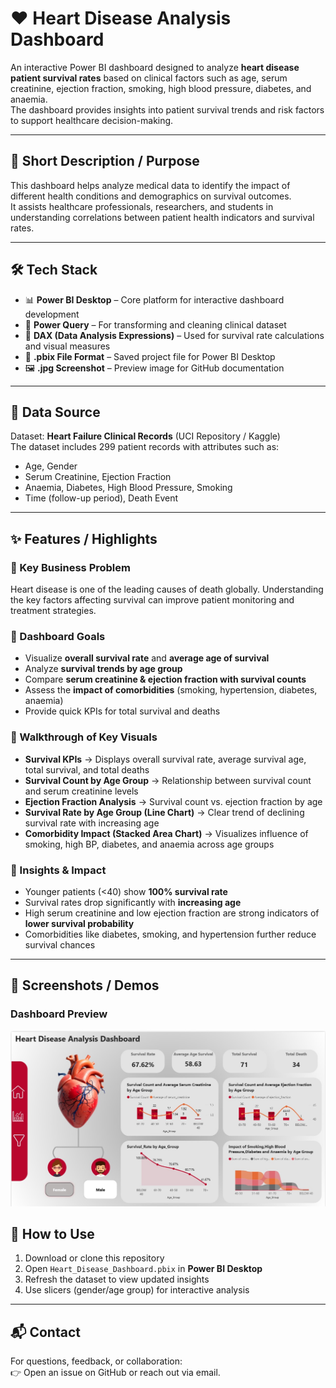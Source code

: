 # ❤️ Heart Disease Analysis Dashboard

An interactive Power BI dashboard designed to analyze **heart disease patient survival rates** based on clinical factors such as age, serum creatinine, ejection fraction, smoking, high blood pressure, diabetes, and anaemia.  
The dashboard provides insights into patient survival trends and risk factors to support healthcare decision-making.

---

## 📌 Short Description / Purpose
This dashboard helps analyze medical data to identify the impact of different health conditions and demographics on survival outcomes.  
It assists healthcare professionals, researchers, and students in understanding correlations between patient health indicators and survival rates.

---

## 🛠️ Tech Stack
- 📊 **Power BI Desktop** – Core platform for interactive dashboard development  
- 🔄 **Power Query** – For transforming and cleaning clinical dataset  
- 🧠 **DAX (Data Analysis Expressions)** – Used for survival rate calculations and visual measures  
- 📁 **.pbix File Format** – Saved project file for Power BI Desktop  
- 🖼️ **.jpg Screenshot** – Preview image for GitHub documentation  

---

## 📂 Data Source
Dataset: **Heart Failure Clinical Records** (UCI Repository / Kaggle)  
The dataset includes 299 patient records with attributes such as:  
- Age, Gender  
- Serum Creatinine, Ejection Fraction  
- Anaemia, Diabetes, High Blood Pressure, Smoking  
- Time (follow-up period), Death Event  

---

## ✨ Features / Highlights
### 🔹 Key Business Problem
Heart disease is one of the leading causes of death globally. Understanding the key factors affecting survival can improve patient monitoring and treatment strategies.  

### 🔹 Dashboard Goals
- Visualize **overall survival rate** and **average age of survival**  
- Analyze **survival trends by age group**  
- Compare **serum creatinine & ejection fraction with survival counts**  
- Assess the **impact of comorbidities** (smoking, hypertension, diabetes, anaemia)  
- Provide quick KPIs for total survival and deaths  

### 🔹 Walkthrough of Key Visuals
- **Survival KPIs** → Displays overall survival rate, average survival age, total survival, and total deaths  
- **Survival Count by Age Group** → Relationship between survival count and serum creatinine levels  
- **Ejection Fraction Analysis** → Survival count vs. ejection fraction by age  
- **Survival Rate by Age Group (Line Chart)** → Clear trend of declining survival rate with increasing age  
- **Comorbidity Impact (Stacked Area Chart)** → Visualizes influence of smoking, high BP, diabetes, and anaemia across age groups  

### 🔹 Insights & Impact
- Younger patients (<40) show **100% survival rate**  
- Survival rates drop significantly with **increasing age**  
- High serum creatinine and low ejection fraction are strong indicators of **lower survival probability**  
- Comorbidities like diabetes, smoking, and hypertension further reduce survival chances  

---

## 📸 Screenshots / Demos
### Dashboard Preview
![Heart Disease Dashboard Screenshot](https://github.com/AVYAYAWASTHI-010/Heart-Disease-Analysis-Dashboard/blob/main/Heart%20Disease%20Dashboard.jpg)


## 🚀 How to Use
1. Download or clone this repository  
2. Open `Heart_Disease_Dashboard.pbix` in **Power BI Desktop**  
3. Refresh the dataset to view updated insights  
4. Use slicers (gender/age group) for interactive analysis  

---

## 📬 Contact
For questions, feedback, or collaboration:  
👉 Open an issue on GitHub or reach out via email.  
